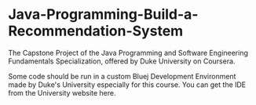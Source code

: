 # Java-Programming-Build-a-Recommendation-System
The Capstone Project of the Java Programming and Software Engineering Fundamentals Specialization, offered by Duke University on Coursera.

Some code should be run in a custom Bluej Development Environment made by Duke's University especially for this course. You can get the IDE from the University website here.

